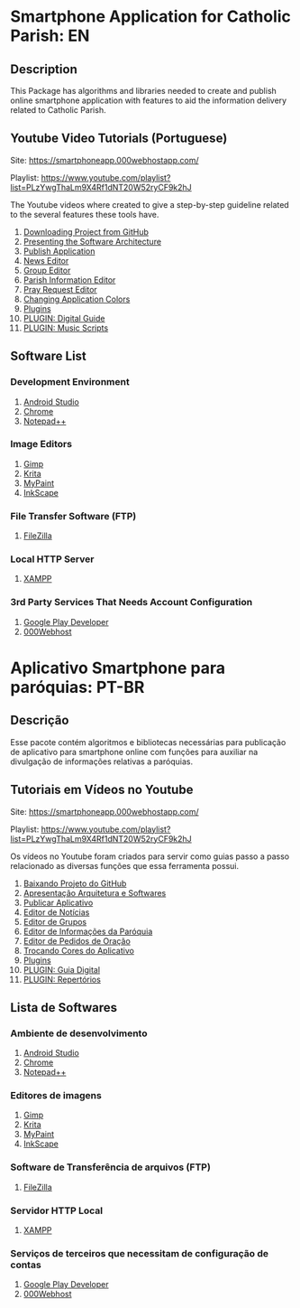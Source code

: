 # Smartphone Application for Catholic Parish: EN #

## Description ##

This Package has algorithms and libraries needed to create and publish online smartphone application with features to aid the information delivery related to Catholic Parish.

## Youtube Video Tutorials (Portuguese) ##

Site: https://smartphoneapp.000webhostapp.com/

Playlist: https://www.youtube.com/playlist?list=PLzYwgThaLm9X4Rf1dNT20W52ryCF9k2hJ

The Youtube videos where created to give a step-by-step guideline related to the several features these tools have.

1. [Downloading Project from GitHub](https://youtu.be/UUGD_SbGjyk)
1. [Presenting the Software Architecture](https://youtu.be/dyWYwTL6vzA)
1. [Publish Application](https://youtu.be/ynvnRtJN-sg)
1. [News Editor](https://youtu.be/jZEcCWmhN0c)
1. [Group Editor](https://youtu.be/HcCmkzr6Utg)
1. [Parish Information Editor](https://youtu.be/tPjJglzY8dU)
1. [Pray Request Editor](https://youtu.be/AeJoLf-WFjs)
1. [Changing Application Colors](https://youtu.be/3-m6wBR8OeE)
1. [Plugins](https://youtu.be/-OdgHzSNvX0)
1. [PLUGIN: Digital Guide](https://youtu.be/D9x8yRH0loM)
1. [PLUGIN: Music Scripts](https://youtu.be/sI1sC48iKEA)

## Software List ##

### Development Environment

1. [Android Studio](https://developer.android.com/studio/)
1. [Chrome](https://www.google.com.br/chrome/browser/desktop/)
1. [Notepad++](https://notepad-plus-plus.org/)

### Image Editors

1. [Gimp](https://www.gimp.org/)
1. [Krita](https://krita.org/)
1. [MyPaint](http://mypaint.org/)
1. [InkScape](https://inkscape.org/)

### File Transfer Software (FTP)

1. [FileZilla](https://filezilla-project.org/)

### Local HTTP Server

1. [XAMPP](https://www.apachefriends.org/pt_br/index.html)

### 3rd Party Services That Needs Account Configuration

1. [Google Play Developer](https://play.google.com/apps/publish/)
1. [000Webhost](https://www.000webhost.com/)


# Aplicativo Smartphone para paróquias: PT-BR #

## Descrição ##

Esse pacote contém algoritmos e bibliotecas necessárias para publicação de aplicativo para smartphone online com funções para auxiliar na divulgação de informações relativas a paróquias.

## Tutoriais em Vídeos no Youtube ##

Site: https://smartphoneapp.000webhostapp.com/

Playlist: https://www.youtube.com/playlist?list=PLzYwgThaLm9X4Rf1dNT20W52ryCF9k2hJ

Os vídeos no Youtube foram criados para servir como guias passo a passo relacionado as diversas funções que essa ferramenta possui.

1. [Baixando Projeto do GitHub](https://youtu.be/UUGD_SbGjyk)
1. [Apresentação Arquitetura e Softwares](https://youtu.be/dyWYwTL6vzA)
1. [Publicar Aplicativo](https://youtu.be/ynvnRtJN-sg)
1. [Editor de Notícias](https://youtu.be/jZEcCWmhN0c)
1. [Editor de Grupos](https://youtu.be/HcCmkzr6Utg)
1. [Editor de Informações da Paróquia](https://youtu.be/tPjJglzY8dU)
1. [Editor de Pedidos de Oração](https://youtu.be/AeJoLf-WFjs)
1. [Trocando Cores do Aplicativo](https://youtu.be/3-m6wBR8OeE)
1. [Plugins](https://youtu.be/-OdgHzSNvX0)
1. [PLUGIN: Guia Digital](https://youtu.be/D9x8yRH0loM)
1. [PLUGIN: Repertórios](https://youtu.be/sI1sC48iKEA)

## Lista de Softwares ##

### Ambiente de desenvolvimento

1. [Android Studio](https://developer.android.com/studio/)
1. [Chrome](https://www.google.com.br/chrome/browser/desktop/)
1. [Notepad++](https://notepad-plus-plus.org/)

### Editores de imagens

1. [Gimp](https://www.gimp.org/)
1. [Krita](https://krita.org/)
1. [MyPaint](http://mypaint.org/)
1. [InkScape](https://inkscape.org/)

### Software de Transferência de arquivos (FTP)

1. [FileZilla](https://filezilla-project.org/)

### Servidor HTTP Local

1. [XAMPP](https://www.apachefriends.org/pt_br/index.html)

### Serviços de terceiros que necessitam de configuração de contas

1. [Google Play Developer](https://play.google.com/apps/publish/)
1. [000Webhost](https://www.000webhost.com/)
